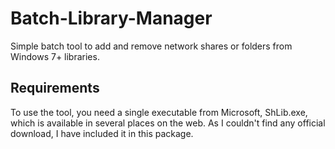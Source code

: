 # Batch-Library-Manager
Simple batch tool to add and remove network shares or folders from Windows 7+ libraries.

## Requirements
To use the tool, you need a single executable from Microsoft, ShLib.exe, which is available in several places on the web. As I couldn't find any official download, I have included it in this package.

